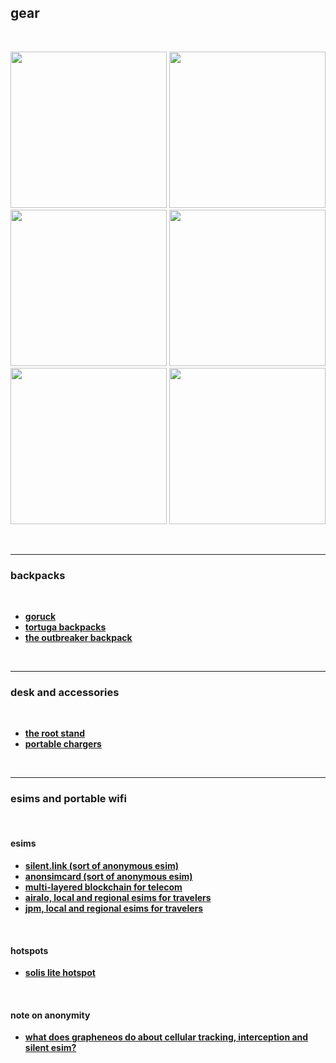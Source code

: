 ## gear

<br>

<p align="center">
<img height="250" src="https://github.com/user-attachments/assets/2d690c72-03fe-48f9-8933-0d8cbf2d3b3d">
<img height="250" src="https://github.com/user-attachments/assets/5603fa7a-113c-4c27-8665-0eb1d026c90e">
<img height="250" src="https://github.com/user-attachments/assets/bd51ce68-eb0f-4828-a0d8-8f53c1b0f007">
<img height="250" src="https://github.com/user-attachments/assets/a658a4ed-c524-453d-9274-d25250dca47f">
<img height="250" src="https://github.com/user-attachments/assets/3402f7d0-2549-4e4f-b5bc-e8179a85429e">
<img height="250" src="https://github.com/user-attachments/assets/472bda7f-3889-4f57-9a9c-6b98f848ca5c">
</p>

<br>

---

### backpacks

<br>

* **[goruck](https://www.goruck.com/)**
* **[tortuga backpacks](https://www.tortugabackpacks.com/)**
* **[the outbreaker backpack](https://www.tortugabackpacks.com/products/outbreaker-travel-backpack)**

<br>

---

### desk and accessories

<br>

* **[the root stand](https://www.therooststand.com/)**
* **[portable chargers](https://www.anker.com/products/taxons/107/Portable%20Chargers)**


<br>

---

### esims and portable wifi 

<br>

#### esims

* **[silent.link (sort of anonymous esim)](https://silent.link/)**
* **[anonsimcard  (sort of anonymous esim)](https://anonsimcard.com/)**
* **[multi-layered blockchain for telecom](https://www.dentnet.io/)**
* **[airalo, local and regional esims for travelers](https://www.airalo.com/)**
* **[jpm, local and regional esims for travelers](https://jmp.chat/sim)**

<br>

#### hotspots

* **[solis lite hotspot](https://soliswifi.co/products/solis-lite-hotspot)**

<br>

#### note on anonymity

* **[what does grapheneos do about cellular tracking, interception and silent esim?](https://grapheneos.org/faq#cellular-tracking)**
